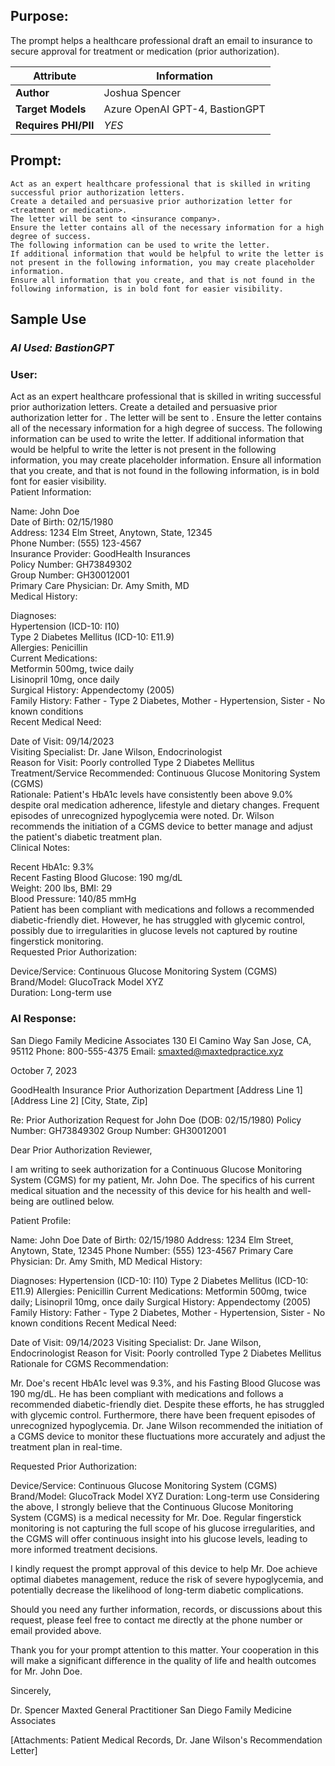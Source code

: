 ## **Purpose:**   
The prompt helps a healthcare professional draft an email to insurance to secure approval for treatment or medication (prior authorization).

| **Attribute** | **Information**       |
|---------------------|-----------------------|
| **Author** | Joshua Spencer |
| **Target Models** | Azure OpenAI GPT-4, BastionGPT |
| **Requires PHI/PII** | *YES* |


## Prompt:
```
Act as an expert healthcare professional that is skilled in writing successful prior authorization letters. 
Create a detailed and persuasive prior authorization letter for <treatment or medication>. 
The letter will be sent to <insurance company>.
Ensure the letter contains all of the necessary information for a high degree of success. 
The following information can be used to write the letter. 
If additional information that would be helpful to write the letter is not present in the following information, you may create placeholder information. 
Ensure all information that you create, and that is not found in the following information, is in bold font for easier visibility.
```


## Sample Use 
### _AI Used: BastionGPT_

### **User:**
Act as an expert healthcare professional that is skilled in writing successful prior authorization letters. 
Create a detailed and persuasive prior authorization letter for <treatment or medication>. 
The letter will be sent to <insurance company>.
Ensure the letter contains all of the necessary information for a high degree of success. 
The following information can be used to write the letter. If additional information that would be helpful to write the letter is not present in the following information, you may create placeholder information. Ensure all information that you create, and that is not found in the following information, is in bold font for easier visibility.  
Patient Information:  

Name: John Doe  
Date of Birth: 02/15/1980  
Address: 1234 Elm Street, Anytown, State, 12345  
Phone Number: (555) 123-4567  
Insurance Provider: GoodHealth Insurances  
Policy Number: GH73849302  
Group Number: GH30012001  
Primary Care Physician: Dr. Amy Smith, MD  
Medical History:  

Diagnoses:  
Hypertension (ICD-10: I10)  
Type 2 Diabetes Mellitus (ICD-10: E11.9)  
Allergies: Penicillin  
Current Medications:  
Metformin 500mg, twice daily  
Lisinopril 10mg, once daily  
Surgical History: Appendectomy (2005)  
Family History: Father - Type 2 Diabetes, Mother - Hypertension, Sister - No known conditions  
Recent Medical Need:  

Date of Visit: 09/14/2023  
Visiting Specialist: Dr. Jane Wilson, Endocrinologist  
Reason for Visit: Poorly controlled Type 2 Diabetes Mellitus  
Treatment/Service Recommended: Continuous Glucose Monitoring System (CGMS)  
Rationale: Patient's HbA1c levels have consistently been above 9.0% despite oral medication adherence, lifestyle and dietary changes. Frequent episodes of unrecognized hypoglycemia were noted. Dr. Wilson recommends the initiation of a CGMS device to better manage and adjust the patient's diabetic treatment plan.  
Clinical Notes:  

Recent HbA1c: 9.3%  
Recent Fasting Blood Glucose: 190 mg/dL  
Weight: 200 lbs, BMI: 29  
Blood Pressure: 140/85 mmHg  
Patient has been compliant with medications and follows a recommended diabetic-friendly diet. However, he has struggled with glycemic control, possibly due to irregularities in glucose levels not captured by routine fingerstick monitoring.  
Requested Prior Authorization:  

Device/Service: Continuous Glucose Monitoring System (CGMS)  
Brand/Model: GlucoTrack Model XYZ  
Duration: Long-term use  

### **AI Response:**
San Diego Family Medicine Associates
130 El Camino Way
San Jose, CA, 95112
Phone: 800-555-4375
Email: smaxted@maxtedpractice.xyz

October 7, 2023

GoodHealth Insurance
Prior Authorization Department
[Address Line 1]
[Address Line 2]
[City, State, Zip]

Re: Prior Authorization Request for John Doe (DOB: 02/15/1980)
Policy Number: GH73849302
Group Number: GH30012001

Dear Prior Authorization Reviewer,

I am writing to seek authorization for a Continuous Glucose Monitoring System (CGMS) for my patient, Mr. John Doe. The specifics of his current medical situation and the necessity of this device for his health and well-being are outlined below.

Patient Profile:

Name: John Doe
Date of Birth: 02/15/1980
Address: 1234 Elm Street, Anytown, State, 12345
Phone Number: (555) 123-4567
Primary Care Physician: Dr. Amy Smith, MD
Medical History:

Diagnoses:
Hypertension (ICD-10: I10)
Type 2 Diabetes Mellitus (ICD-10: E11.9)
Allergies: Penicillin
Current Medications: Metformin 500mg, twice daily; Lisinopril 10mg, once daily
Surgical History: Appendectomy (2005)
Family History: Father - Type 2 Diabetes, Mother - Hypertension, Sister - No known conditions
Recent Medical Need:

Date of Visit: 09/14/2023
Visiting Specialist: Dr. Jane Wilson, Endocrinologist
Reason for Visit: Poorly controlled Type 2 Diabetes Mellitus
Rationale for CGMS Recommendation:

Mr. Doe's recent HbA1c level was 9.3%, and his Fasting Blood Glucose was 190 mg/dL. He has been compliant with medications and follows a recommended diabetic-friendly diet. Despite these efforts, he has struggled with glycemic control. Furthermore, there have been frequent episodes of unrecognized hypoglycemia. Dr. Jane Wilson recommended the initiation of a CGMS device to monitor these fluctuations more accurately and adjust the treatment plan in real-time.

Requested Prior Authorization:

Device/Service: Continuous Glucose Monitoring System (CGMS)
Brand/Model: GlucoTrack Model XYZ
Duration: Long-term use
Considering the above, I strongly believe that the Continuous Glucose Monitoring System (CGMS) is a medical necessity for Mr. Doe. Regular fingerstick monitoring is not capturing the full scope of his glucose irregularities, and the CGMS will offer continuous insight into his glucose levels, leading to more informed treatment decisions.

I kindly request the prompt approval of this device to help Mr. Doe achieve optimal diabetes management, reduce the risk of severe hypoglycemia, and potentially decrease the likelihood of long-term diabetic complications.

Should you need any further information, records, or discussions about this request, please feel free to contact me directly at the phone number or email provided above.

Thank you for your prompt attention to this matter. Your cooperation in this will make a significant difference in the quality of life and health outcomes for Mr. John Doe.

Sincerely,

Dr. Spencer Maxted
General Practitioner
San Diego Family Medicine Associates

[Attachments: Patient Medical Records, Dr. Jane Wilson's Recommendation Letter]

